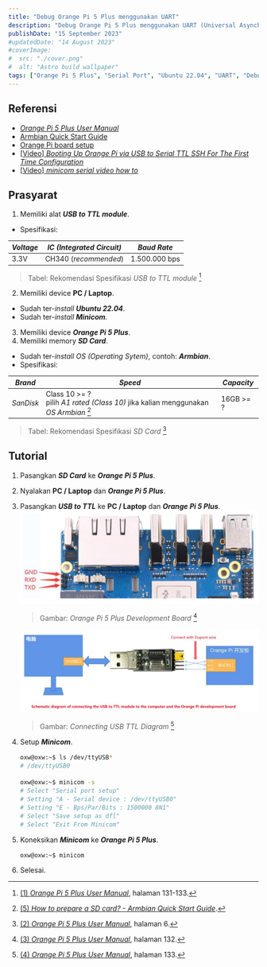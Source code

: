 ```yaml
---
title: "Debug Orange Pi 5 Plus menggunakan UART"
description: "Debug Orange Pi 5 Plus menggunakan UART (Universal Asynchronous Receiver / Transmitter) / Serial Port di Ubuntu 22.04"
publishDate: "15 September 2023"
#updatedDate: "14 August 2023"
#coverImage:
#  src: "./cover.png"
#  alt: "Astro build wallpaper"
tags: ["Orange Pi 5 Plus", "Serial Port", "Ubuntu 22.04", "UART", "Debug"]
---
```


## Referensi
* [_Orange Pi 5 Plus User Manual_](https://drive.google.com/file/d/1enrNSQLKco86w7mUOBl6wU4exos6OMD1/view)
* [Armbian Quick Start Guide](https://docs.armbian.com/User-Guide_Getting-Started)
* [Orange Pi board setup](https://uthings.uniud.it/orange-pi-board-setup)
* [[Video] _Booting Up Orange Pi via USB to Serial TTL SSH For The First Time Configuration_](https://www.youtube.com/watch?v=kS1x6nrnnK0)
* [[Video] _minicom serial video how to_](https://www.youtube.com/watch?v=0tCOEO3LCC8)

## Prasyarat
1. Memiliki alat **_USB to TTL module_**.
  * Spesifikasi:

   | _Voltage_   | _IC (Integrated Circuit)_   | _Baud Rate_   |
   |-------------|-----------------------------|---------------|
   | 3.3V        | CH340 (_recommended_)       | 1.500.000 bps |
   > Tabel: Rekomendasi Spesifikasi _USB to TTL module_ [^1]
2. Memiliki device **PC / Laptop**.
  * Sudah ter-_install_ **_Ubuntu 22.04_**.
  * Sudah ter-_install_ **_Minicom_**.
3. Memiliki device **_Orange Pi 5 Plus_**.
4. Memiliki memory **_SD Card_**.
  * Sudah ter-_install_ _OS (Operating Sytem)_, contoh: **_Armbian_**.
  * Spesifikasi:

   | _Brand_   | _Speed_                                                                                | _Capacity_   |
   |-----------|----------------------------------------------------------------------------------------|--------------|
   | _SanDisk_ | Class 10 >= ?<br/>pilih _A1 rated (Class 10)_ jika kalian menggunakan _OS Armbian_ [^5] | 16GB >= ?    |
   > Tabel: Rekomendasi Spesifikasi _SD Card_ [^2]

## Tutorial
1. Pasangkan **_SD Card_** ke **_Orange Pi 5 Plus_**.
2. Nyalakan **PC / Laptop** dan **_Orange Pi 5 Plus_**.
3. Pasangkan **_USB to TTL_** ke **PC / Laptop** dan **_Orange Pi 5 Plus_**.
   ![_Orange Pi 5 Plus Development Board_](./orange-pi-dev-board.png)
   > Gambar: _Orange Pi 5 Plus Development Board_ [^3]

   ![_Connecting USB TTL Diagram_](./diagram-connecting-usb-ttl.png)
   > Gambar: _Connecting USB TTL Diagram_ [^4]
4. Setup **_Minicom_**.
   ```bash
   oxw@oxw:~$ ls /dev/ttyUSB*
   # /dev/ttyUSB0

   oxw@oxw:~$ minicom -s
   # Select "Serial port setup"
   # Setting "A - Serial device : /dev/ttyUSB0"
   # Setting "E - Bps/Par/Bits : 1500000 8N1"
   # Select "Save setup as dfl"
   # Select "Exit From Minicom"
   ```
5. Koneksikan **_Minicom_** ke **_Orange Pi 5 Plus_**.
   ```bash
   oxw@oxw:~$ minicom
   ```
6. Selesai.


[^1]: [(1) _Orange Pi 5 Plus User Manual_](https://drive.google.com/file/d/1enrNSQLKco86w7mUOBl6wU4exos6OMD1/view), halaman 131-133.
[^2]: [(2) _Orange Pi 5 Plus User Manual_](https://drive.google.com/file/d/1enrNSQLKco86w7mUOBl6wU4exos6OMD1/view), halaman 6.
[^3]: [(3) _Orange Pi 5 Plus User Manual_](https://drive.google.com/file/d/1enrNSQLKco86w7mUOBl6wU4exos6OMD1/view), halaman 132.
[^4]: [(4) _Orange Pi 5 Plus User Manual_](https://drive.google.com/file/d/1enrNSQLKco86w7mUOBl6wU4exos6OMD1/view), halaman 133.
[^5]: [(5) _How to prepare a SD card? - Armbian Quick Start Guide_](https://docs.armbian.com/User-Guide_Getting-Started/#how-to-prepare-a-sd-card).


